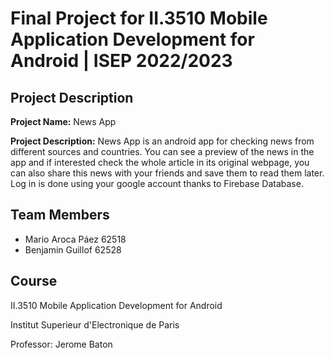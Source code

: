 # Final Project for II.3510 Mobile Application Development for Android | ISEP 2022/2023

## Project Description

**Project Name:** News App

**Project Description:** News App is an android app for checking news from different sources and countries. You can see a preview of the news in the app and if interested check the whole article in its original webpage, you can also share this news with your friends and save them to read them later. Log in is done using your google account thanks to Firebase Database.

## Team Members

- Mario Aroca Páez 62518
- Benjamin Guillof 62528

## Course

II.3510 Mobile Application Development for Android

Institut Superieur d'Electronique de Paris

Professor: Jerome Baton
